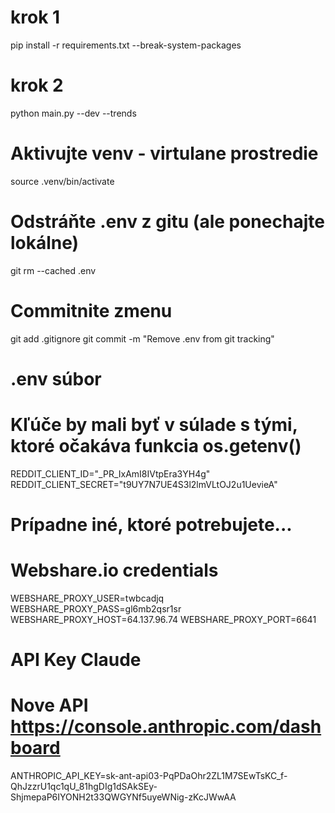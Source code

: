 # krok 1
pip install -r requirements.txt --break-system-packages
# krok 2
python main.py --dev --trends
# Aktivujte venv - virtulane prostredie
source .venv/bin/activate



# Odstráňte .env z gitu (ale ponechajte lokálne)
git rm --cached .env
# Commitnite zmenu
git add .gitignore
git commit -m "Remove .env from git tracking"



# .env súbor
# Kľúče by mali byť v súlade s tými, ktoré očakáva funkcia os.getenv()
REDDIT_CLIENT_ID="_PR_IxAmI8IVtpEra3YH4g"
REDDIT_CLIENT_SECRET="t9UY7N7UE4S3l2lmVLtOJ2u1UevieA"
# Prípadne iné, ktoré potrebujete...

# Webshare.io credentials
WEBSHARE_PROXY_USER=twbcadjq
WEBSHARE_PROXY_PASS=gl6mb2qsr1sr
WEBSHARE_PROXY_HOST=64.137.96.74
WEBSHARE_PROXY_PORT=6641

# API Key Claude
# Nove API https://console.anthropic.com/dashboard
ANTHROPIC_API_KEY=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